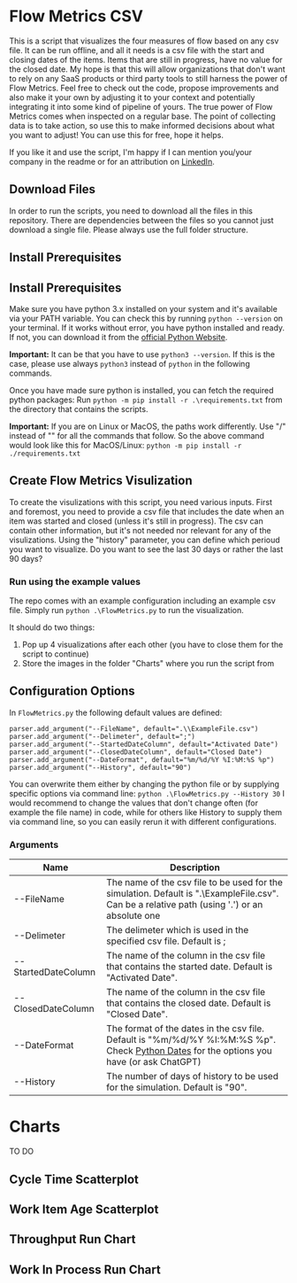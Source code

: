 # Flow Metrics CSV
This is a script that visualizes the four measures of flow based on any csv file. It can be run offline, and all it needs is a csv file with the start and closing dates of the items. Items that are still in progress, have no value for the closed date. My hope is that this will allow organizations that don't want to rely on any SaaS products or third party tools to still harness the power of Flow Metrics.
Feel free to check out the code, propose improvements and also make it your own by adjusting it to your context and potentially integrating it into some kind of pipeline of yours. The true power of Flow Metrics comes when inspected on a regular base. The point of collecting data is to take action, so use this to make informed decisions about what you want to adjust! You can use this for free, hope it helps.

If you like it and use the script, I'm happy if I can mention you/your company in the readme or for an attribution on [LinkedIn](https://www.linkedin.com/in/huserben/).

## Download Files
In order to run the scripts, you need to download all the files in this repository. There are dependencies between the files so you cannot just download a single file. Please always use the full folder structure.

## Install Prerequisites
## Install Prerequisites
Make sure you have python 3.x installed on your system and it's available via your PATH variable. You can check this by running `python --version` on your terminal. If it works without error, you have python installed and ready. If not, you can download it from the [official Python Website](https://www.python.org/downloads/).

**Important:** It can be that you have to use `python3 --version`. If this is the case, please use always `python3` instead of `python` in the following commands.

Once you have made sure python is installed, you can fetch the required python packages:
Run `python -m pip install -r .\requirements.txt` from the directory that contains the scripts.

**Important:** If you are on Linux or MacOS, the paths work differently. Use "/" instead of "\" for all the commands that follow. So the above command would look like this for MacOS/Linux:
`python -m pip install -r ./requirements.txt`

## Create Flow Metrics Visulization
To create the visulizations with this script, you need various inputs. First and foremost, you need to provide a csv file that includes the date when an item was started and closed (unless it's still in progress). The csv can contain other information, but it's not needed nor relevant for any of the visulizations. Using the "history" parameter, you can define which perioud you want to visualize. Do you want to see the last 30 days or rather the last 90 days?

### Run using the example values
The repo comes with an example configuration including an example csv file.
Simply run `python .\FlowMetrics.py` to run the visualization. 

It should do two things:
1. Pop up 4 visualizations after each other (you have to close them for the script to continue)
2. Store the images in the folder "Charts" where you run the script from

## Configuration Options
In `FlowMetrics.py` the following default values are defined:

```
parser.add_argument("--FileName", default=".\\ExampleFile.csv")
parser.add_argument("--Delimeter", default=";")
parser.add_argument("--StartedDateColumn", default="Activated Date")
parser.add_argument("--ClosedDateColumn", default="Closed Date")
parser.add_argument("--DateFormat", default="%m/%d/%Y %I:%M:%S %p")
parser.add_argument("--History", default="90")
```

You can overwrite them either by changing the python file or by supplying specific options via command line: `python .\FlowMetrics.py --History 30`
I would recommend to change the values that don't change often (for example the file name) in code, while for others like History to supply them via command line, so you can easily rerun it with different configurations.

### Arguments
Name | Description |
--- | --- |
--FileName | The name of the csv file to be used for the simulation. Default is ".\\ExampleFile.csv". Can be a relative path (using '.') or an absolute one |
--Delimeter | The delimeter which is used in the specified csv file. Default is ; |
--StartedDateColumn | The name of the column in the csv file that contains the started date. Default is "Activated Date". |
--ClosedDateColumn | The name of the column in the csv file that contains the closed date. Default is "Closed Date". |
--DateFormat | The format of the dates in the csv file. Default is "%m/%d/%Y %I:%M:%S %p". Check [Python Dates](https://www.w3schools.com/python/python_datetime.asp) for the options you have (or ask ChatGPT) |
--History | The number of days of history to be used for the simulation. Default is "90". |

# Charts
TO DO

## Cycle Time Scatterplot

## Work Item Age Scatterplot

## Throughput Run Chart

## Work In Process Run Chart